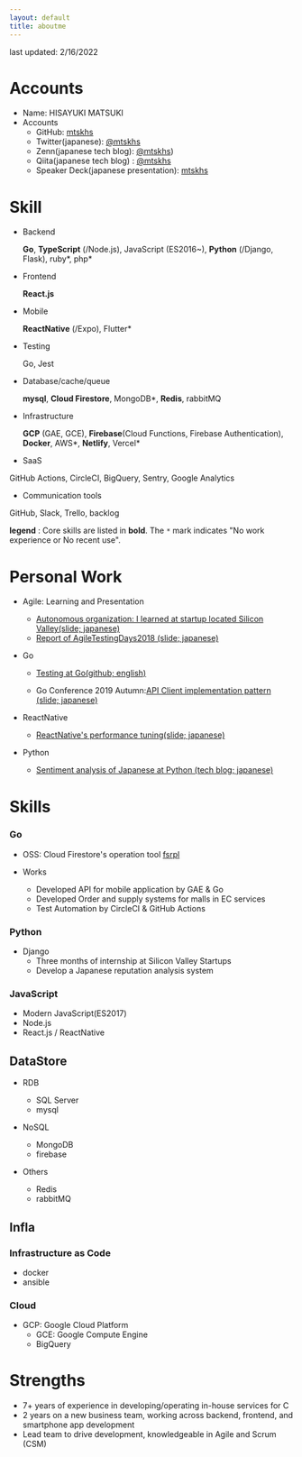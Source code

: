 ```yaml
---
layout: default
title: aboutme
---
```


last updated: 2/16/2022

# Accounts

* Name: HISAYUKI MATSUKI
* Accounts
  * GitHub: [mtskhs](https://github.com/matsu0228)
  * Twitter(japanese): [@mtskhs](https://twitter.com/mtskhs)
  * Zenn(japanese tech blog): [@mtskhs](https://zenn.dev/mtskhs))
  * Qiita(japanese tech blog) : [@mtskhs](https://qiita.com/mtskhs)
  * Speaker Deck(japanese presentation): [mtskhs](https://speakerdeck.com/matsu0228/)


# Skill

* Backend

  **Go**, **TypeScript** (/Node.js), JavaScript (ES2016~), **Python** (/Django, Flask), ruby*, php*

* Frontend

  **React.js**

* Mobile

  **ReactNative** (/Expo), Flutter*

* Testing

  Go, Jest

* Database/cache/queue

  **mysql**, **Cloud Firestore**, MongoDB*,
  **Redis**, rabbitMQ

* Infrastructure

  **GCP** (GAE, GCE), **Firebase**(Cloud Functions, Firebase Authentication), **Docker**, AWS*, **Netlify**, Vercel*

* SaaS

GitHub Actions, CircleCI, BigQuery, Sentry, Google Analytics

* Communication tools

 GitHub, Slack, Trello, backlog

**legend** : Core skills are listed in **bold**. The `*` mark indicates "No work experience or No recent use".


# Personal Work

* Agile: Learning and Presentation
  * [Autonomous organization: I learned at startup located Silicon Valley(slide; japanese)](https://speakerdeck.com/matsu0228/organizationtheory-of-engineering)
  * [Report of AgileTestingDays2018 (slide; japanese)](https://speakerdeck.com/matsu0228/report-of-agiletestingdays2018)

* Go
  * [Testing at Go(github; english)](https://github.com/matsu0228/gotest)

  * Go Conference 2019 Autumn:[API Client implementation pattern (slide; japanese)](https://speakerdeck.com/matsu0228/api-client-implementation-pattern-in-go)

* ReactNative
  * [ReactNative's performance tuning(slide; japanese)](https://speakerdeck.com/matsu0228/performance-tuning-in-reactnative)

* Python
  * [Sentiment analysis of Japanese at Python (tech blog; japanese)](https://qiita.com/matsu0228/items/0323f299d03f5b07efdc)


# Skills

### Go

* OSS: Cloud Firestore's operation tool [fsrpl](https://firebaseopensource.com/projects/matsu0228/fsrpl)

* Works
  * Developed API for mobile application by GAE & Go
  * Developed Order and supply systems for malls in EC services
  * Test Automation by CircleCI & GitHub Actions


### Python

* Django
  * Three months of internship at Silicon Valley Startups
  * Develop a Japanese reputation analysis system

### JavaScript

* Modern JavaScript(ES2017)
* Node.js
* React.js / ReactNative


## DataStore

* RDB
  * SQL Server
  * mysql

* NoSQL
  * MongoDB
  * firebase

* Others
  * Redis
  * rabbitMQ

## Infla

### Infrastructure as Code

* docker
* ansible

### Cloud

* GCP: Google Cloud Platform
  * GCE: Google Compute Engine
  * BigQuery

# Strengths

* 7+ years of experience in developing/operating in-house services for C
* 2 years on a new business team, working across backend, frontend, and smartphone app development
* Lead team to drive development, knowledgeable in Agile and Scrum (CSM)